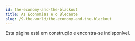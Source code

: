 ```yaml
---
id: the-economy-and-the-blackout
title: As Economias e o Blecaute
slug: /9-the-world/the-economy-and-the-blackout
---
```


Esta página está em construção e encontra-se indisponível.
